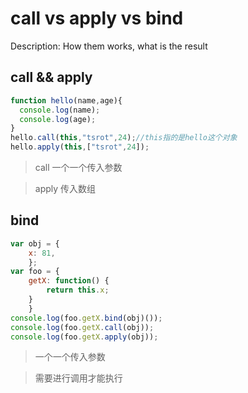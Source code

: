 # call vs apply vs bind

Description: How them works, what is the result

## call && apply

```JavaScript
function hello(name,age){
  console.log(name);
  console.log(age);
}
hello.call(this,"tsrot",24);//this指的是hello这个对象
hello.apply(this,["tsrot",24]);
```

> call 一个一个传入参数

> apply 传入数组

## bind

```JavaScript
var obj = {
    x: 81,
    };
var foo = {
    getX: function() {
        return this.x;
    }
    }
console.log(foo.getX.bind(obj)());
console.log(foo.getX.call(obj));
console.log(foo.getX.apply(obj));
```

>一个一个传入参数

>需要进行调用才能执行